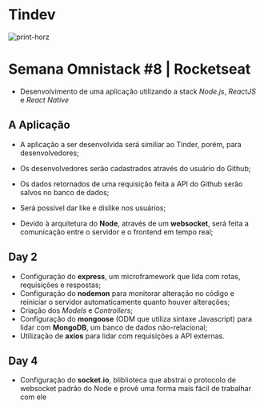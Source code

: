# Tindev
![print-horz](https://user-images.githubusercontent.com/50254416/65558591-c4c00c00-df0d-11e9-9c8f-6ab179c24255.jpg)
# Semana Omnistack #8 | Rocketseat
 - Desenvolvimento de uma aplicação utilizando a stack *Node.js*, *ReactJS* e *React Native*


## A Aplicação
 - A aplicação a ser desenvolvida será similiar ao Tinder, porém, para desenvolvedores;
 - Os desenvolvedores serão cadastrados através do usuário do Github;
 - Os dados retornados de uma requisição feita a API do Github serão salvos no banco de dados;
 - Será possível dar like e dislike nos usuários;

 - Devido à arquitetura do **Node**, através de um **websocket**, será feita a comunicação entre o servidor e o frontend em tempo real;

## Day 2
 - Configuração do **express**, um microframework que lida com rotas, requisições e respostas;
 - Configuração do **nodemon** para monitorar alteração no código e reiniciar o servidor automaticamente quanto houver alterações;
 - Criação dos *Models* e *Controllers*;
 - Configuração do **mongoose** (ODM que utiliza sintaxe Javascript) para lidar com **MongoDB**, um banco de dados não-relacional;
 - Utilização de **axios** para lidar com requisições a API externas.

## Day 4
  - Configuração do **socket.io**, bliblioteca que abstrai o protocolo de websocket padrão do Node e provê uma forma mais fácil de trabalhar com ele

